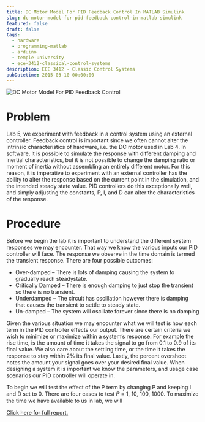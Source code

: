 ```yaml
---
title: DC Motor Model For PID Feedback Control In MATLAB Simulink
slug: dc-motor-model-for-pid-feedback-control-in-matlab-simulink
featured: false
draft: false
tags:
  - hardware
  - programming-matlab
  - arduino
  - temple-university
  - ece-3412-classical-control-systems
description: ECE 3412 - Classic Control Systems
pubDatetime: 2015-03-10 00:00:00
---
```


![DC Motor Model For PID Feedback Control](@assets/images/3412_controls/dc_motor_pid_feedback_simulink.png)

# Problem

Lab 5, we experiment with feedback in a control system using an external
controller. Feedback control is important since we often cannot alter the
intrinsic characteristics of hardware, i.e. the DC motor used in Lab 4. In
software, it is possible to simulate the response with different damping and
inertial characteristics, but it is not possible to change the damping ratio or
moment of inertia without assembling an entirely different motor. For this
reason, it is imperative to experiment with an external controller has the
ability to alter the response based on the current point in the simulation, and
the intended steady state value. PID controllers do this exceptionally well,
and simply adjusting the constants, P, I, and D can alter the characteristics
of the response.

# Procedure

Before we begin the lab it is important to understand the different system
responses we may encounter. That way we know the various inputs our PID
controller will face. The response we observe in the time domain is termed the
transient response. There are four possible outcomes:

- Over-damped – There is lots of damping causing the system to gradually reach
  steadystate.
- Critically Damped – There is enough damping to just stop the transient so
  there is no transient.
- Underdamped – The circuit has oscillation however there is damping that
  causes the transient to settle to steady state.
- Un-damped – The system will oscillate forever since there is no damping

Given the various situation we may encounter what we will test is how each term
in the PID controller effects our output. There are certain criteria we wish to
minimize or maximize within a system’s response. For example the rise time, is
the amount of time it takes the signal to go from 0.1 to 0.9 of its final
value. We also care about the settling time, or the time it takes the response
to stay within 2% its final value. Lastly, the percent overshoot notes the
amount your signal goes over your desired final value. When designing a system
it is important we know the parameters, and usage case scenarios our PID
controller will operate in.

To begin we will test the effect of the P term by changing P and keeping I and
D set to 0. There are four cases to test 𝑃 = 1, 10, 100, 1000. To maximize the
time we have available to us in lab, we will

[Click here for full report.](/assets/files/20150310_trejo_devin_lab05.pdf)
